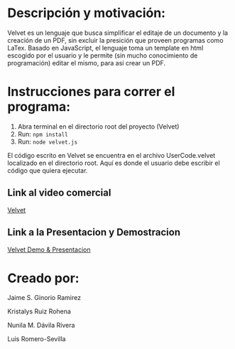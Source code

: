 
# Descripción y motivación:
Velvet es un lenguaje que busca simplificar el editaje de un documento y la creación de un PDF, sin excluir la presición que proveen programas como LaTex. Basado en JavaScript, el lenguaje toma un template en html escogido por el usuario y le permite (sin mucho conocimiento de programación) editar el mismo, para así crear un PDF.

# Instrucciones para correr el programa:
1. Abra terminal en el directorio root del proyecto (Velvet)
2. Run: `npm install`
3. Run: `node velvet.js`

El código escrito en Velvet se encuentra en el archivo UserCode.velvet localizado en el directorio root.
Aquí es donde el usuario debe escribir el código que quiera ejecutar.

## Link al video comercial
[Velvet](https://youtu.be/hhVrhUSYqqQ)

## Link a la Presentacion y Demostracion
[Velvet Demo & Presentacion](https://drive.google.com/file/d/1fBfkrcW6Fu8knQXenn8_5_IENbJcOIXK/view?usp=sharing)


# Creado por:
Jaime S. Ginorio Ramirez

Kristalys Ruiz Rohena

Nunila M. Dávila Rivera

Luis Romero-Sevilla
